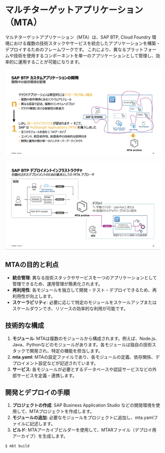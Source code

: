 # マルチターゲットアプリケーション（MTA）

マルチターゲットアプリケーション（MTA）は、SAP BTP, Cloud Foundry 環境における複数の技術スタックやサービスを統合したアプリケーションを構築・デプロイするためのフレームワークです。
これにより、異なるプラットフォームや技術を使用するコンポーネントを単一のアプリケーションとして管理し、効率的に運用することが可能になります。

![MTA](../00_Assets/99_Column/02_MTA_01.png)

![MTA](../00_Assets/99_Column/03_MTA_02.png)

## MTAの目的と利点

- **統合管理**: 異なる技術スタックやサービスを一つのアプリケーションとして管理できるため、運用管理が簡素化されます。
- **再利用性**: 各モジュールを独立して開発・テスト・デプロイできるため、再利用性が向上します。
- **スケーラビリティ**: 必要に応じて特定のモジュールをスケールアップまたはスケールダウンでき、リソースの効率的な利用が可能です。

## 技術的な構成

1. **モジュール**: MTAは複数のモジュールから構成されます。例えば、Node.js、Java、Pythonなどのモジュールがあります。各モジュールは独自の技術スタックで開発され、特定の機能を担当します。
2. **mta.yaml**: MTAの設定ファイルであり、各モジュールの定義、依存関係、デプロイメント設定などが記述されています。
3. **サービス**: 各モジュールが必要とするデータベースや認証サービスなどの外部サービスを定義・連携します。

## 開発とデプロイの手順

1. **プロジェクトの作成**: SAP Business Application Studio などの開発環境を使用して、MTAプロジェクトを作成します。
2. **モジュールの追加**: 必要なモジュールをプロジェクトに追加し、mta.yamlファイルに記述します。
3. **ビルド**: MTAアーカイブビルダーを使用して、MTARファイル（デプロイ用アーカイブ）を生成します。
```shell
$ mbt build
```